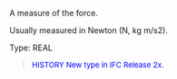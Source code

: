 ﻿A measure of the force.

Usually measured in Newton (N, kg m/s2).

Type: REAL

> <font size="-1" color="#0000FF">HISTORY New type in IFC Release 2x.
</font>

